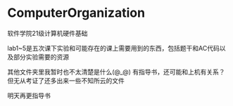# ComputerOrganization
软件学院21级计算机硬件基础

lab1~5是五次课下实验和可能存在的课上需要用到的东西，包括题干和AC代码以及部分实验需要的资源

其他文件夹里我暂时也不太清楚是什么(@_@) 有指导书，还可能和上机有关系？但无从考证了还多出来一些不知所云的文件

明天再更指导书
